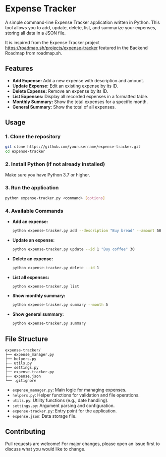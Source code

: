 # Expense Tracker

A simple command-line Expense Tracker application written in Python. This tool allows you to add, update, delete, list, and summarize your expenses, storing all data in a JSON file.

It is inspired from the Expense Tracker project https://roadmap.sh/projects/expense-tracker featured in the Backend Roadmap from roadmap.sh.

## Features

- **Add Expense:** Add a new expense with description and amount.
- **Update Expense:** Edit an existing expense by its ID.
- **Delete Expense:** Remove an expense by its ID.
- **List Expenses:** Display all recorded expenses in a formatted table.
- **Monthly Summary:** Show the total expenses for a specific month.
- **General Summary:** Show the total of all expenses.

## Usage

### 1. Clone the repository

```sh
git clone https://github.com/yourusername/expense-tracker.git
cd expense-tracker
```

### 2. Install Python (if not already installed)

Make sure you have Python 3.7 or higher.

### 3. Run the application

```sh
python expense-tracker.py <command> [options]
```

### 4. Available Commands

- **Add an expense:**
  ```sh
  python expense-tracker.py add --description "Buy bread" --amount 50
  ```

- **Update an expense:**
  ```sh
  python expense-tracker.py update --id 1 "Buy coffee" 30
  ```

- **Delete an expense:**
  ```sh
  python expense-tracker.py delete --id 1
  ```

- **List all expenses:**
  ```sh
  python expense-tracker.py list
  ```

- **Show monthly summary:**
  ```sh
  python expense-tracker.py summary --month 5
  ```

- **Show general summary:**
  ```sh
  python expense-tracker.py summary
  ```

## File Structure

```
expense-tracker/
├── expense_manager.py
├── helpers.py
├── utils.py
├── settings.py
├── expense-tracker.py
├── expense.json
└── .gitignore
```

- `expense_manager.py`: Main logic for managing expenses.
- `helpers.py`: Helper functions for validation and file operations.
- `utils.py`: Utility functions (e.g., date handling).
- `settings.py`: Argument parsing and configuration.
- `expense-tracker.py`: Entry point for the application.
- `expense.json`: Data storage file.

## Contributing

Pull requests are welcome! For major changes, please open an issue first to discuss what you would like to change.

